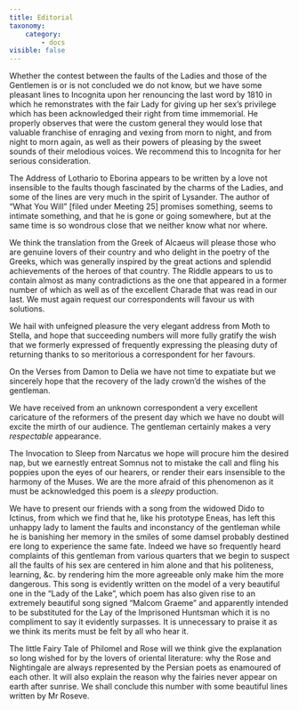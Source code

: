 ```yaml
---
title: Editorial
taxonomy:
    category:
        - docs
visible: false
---
```


Whether the contest between the faults of the Ladies and those of the Gentlemen is or is not concluded we do not know, but we have some pleasant lines to Incognita upon her renouncing the last word by 1810 in which he remonstrates with the fair Lady for giving up her sex’s privilege which has been acknowledged their right from time immemorial. He properly observes that were the custom general they would lose that valuable franchise of enraging and vexing from morn to night, and from night to morn again, as well as their powers of pleasing by the sweet sounds of their melodious voices. We recommend this to Incognita for her serious consideration.

The Address of Lothario to Eborina appears to be written by a love not insensible to the faults though fascinated by the charms of the Ladies, and some of the lines are very much in the spirit of Lysander. The author of “What You Will” [filed under Meeting 25] promises something, seems to intimate something, and that he is gone or going somewhere, but at the same time is so wondrous close that we neither know what nor where.

We think the translation from the Greek of Alcaeus will please those who are genuine lovers of their country and who delight in the poetry of the Greeks, which was generally inspired by the great actions and splendid achievements of the heroes of that country. The Riddle appears to us to contain almost as many contradictions as the one that appeared in a former number of which as well as of the excellent Charade that was read in our last. We must again request our correspondents will favour us with solutions.

We hail with unfeigned pleasure the very elegant address from Moth to Stella, and hope that succeeding numbers will more fully gratify the wish that we formerly expressed of frequently expressing the pleasing duty of returning thanks to so meritorious a correspondent for her favours.

On the Verses from Damon to Delia we have not time to expatiate but we sincerely hope that the recovery of the lady crown’d the wishes of the gentleman.

We have received from an unknown correspondent a very excellent caricature of the reformers of the present day which we have no doubt will excite the mirth of our audience. The gentleman certainly makes a very *respectable* appearance.

The Invocation to Sleep from Narcatus we hope will procure him the desired nap, but we earnestly entreat Somnus not to mistake the call and fling his poppies upon the eyes of our hearers, or render their ears insensible to the harmony of the Muses. We are the more afraid of this phenomenon as it must be acknowledged this poem is a *sleepy* production.

We have to present our friends with a song from the widowed Dido to Ictinus, from which we find that he, like his prototype Eneas, has left this unhappy lady to lament the faults and inconstancy of the gentleman while he is banishing her memory in the smiles of some damsel probably destined ere long to experience the same fate. Indeed we have so frequently heard complaints of this gentleman from various quarters that we begin to suspect all the faults of his sex are centered in him alone and that his politeness, learning, &c. by rendering him the more agreeable only make him the more dangerous. This song is evidently written on the model of a very beautiful one in the “Lady of the Lake”, which poem has also given rise to an extremely beautiful song signed “Malcom Graeme” and apparently intended to be substituted for the Lay of the Imprisoned Huntsman which it is no compliment to say it evidently surpasses. It is unnecessary to praise it as we think its merits must be felt by all who hear it.

The little Fairy Tale of Philomel and Rose will we think give the explanation so long wished for by the lovers of oriental literature: why the Rose and Nightingale are always represented by the Persian poets as enamoured of each other. It will also explain the reason why the fairies never appear on earth after sunrise. We shall conclude this number with some beautiful lines written by Mr Roseve.
